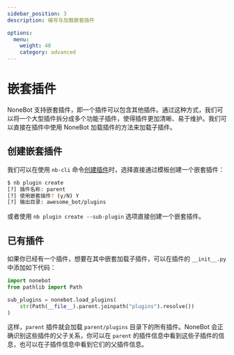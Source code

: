 ```yaml
---
sidebar_position: 3
description: 编写与加载嵌套插件

options:
  menu:
    weight: 40
    category: advanced
---
```


# 嵌套插件

NoneBot 支持嵌套插件，即一个插件可以包含其他插件。通过这种方式，我们可以将一个大型插件拆分成多个功能子插件，使得插件更加清晰、易于维护。我们可以直接在插件中使用 NoneBot 加载插件的方法来加载子插件。

## 创建嵌套插件

我们可以在使用 `nb-cli` 命令[创建插件](../tutorial/create-plugin.md#创建插件)时，选择直接通过模板创建一个嵌套插件：

```bash
$ nb plugin create
[?] 插件名称: parent
[?] 使用嵌套插件? (y/N) Y
[?] 输出目录: awesome_bot/plugins
```

或者使用 `nb plugin create --sub-plugin` 选项直接创建一个嵌套插件。

## 已有插件

如果你已经有一个插件，想要在其中嵌套加载子插件，可以在插件的 `__init__.py` 中添加如下代码：

```python title=parent/__init__.py
import nonebot
from pathlib import Path

sub_plugins = nonebot.load_plugins(
    str(Path(__file__).parent.joinpath("plugins").resolve())
)
```

这样，`parent` 插件就会加载 `parent/plugins` 目录下的所有插件。NoneBot 会正确识别这些插件的父子关系，你可以在 `parent` 的插件信息中看到这些子插件的信息，也可以在子插件信息中看到它们的父插件信息。
